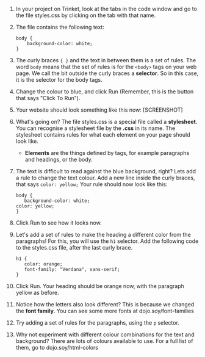 1. In your project on Trinket, look at the tabs in the code window and go to the file styles.css by clicking on the tab with that name.
2. The file contains the following text:
   ```
   body {
       background-color: white;
   }
   ```
3. The curly braces `{ }` and the text in between them is a set of rules. The word `body` means that the set of rules is for the `<body>` tags on your web page. We call the bit outside the curly braces a **selector**. So in this case, it is the selector for the body tags.

4. Change the colour to blue, and click Run \(Remember, this is the button that says "Click To Run"\).

5. Your website should look something like this now: \[SCREENSHOT\]

6. What's going on? The file styles.css is a special file called a **stylesheet**. You can recognise a stylesheet file by the **.css** in its name. The stylesheet contains rules for what each element on your page should look like.

   * **Elements** are the things defined by tags, for example paragraphs and headings, or the body.

7. The text is difficult to read against the blue background, right? Lets add a rule to change the text colour. Add a new line inside the curly braces, that says `color: yellow;` Your rule should now look like this:
   ```
   body {
      background-color: white;
   color: yellow;
   }
   ```
8. Click Run to see how it looks now. 

9. Let's add a set of rules to make the heading a different color from the paragraphs! For this, you will use  the `h1` selector. Add the following code to the styles.css file, after the last curly brace.
   ```
   h1 {
      color: orange;
      font-family: "Verdana", sans-serif;
   }
   ```
10. Click Run. Your heading should be orange now, with the paragraph yellow as before. 
11. Notice how the letters also look different? This is because we changed the **font family**. You can see some more fonts at dojo.soy/font-families
12. Try adding a set of rules for the paragraphs, using the `p` selector.   

11. Why not experiment with different colour combinations for the text and background? There are lots of colours available to use. For a full list of them, go to dojo.soy/html-colors



